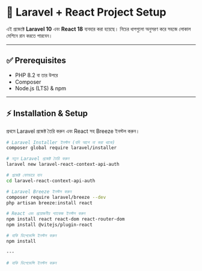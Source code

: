 # 🚀 Laravel + React Project Setup

এই প্রজেক্টে **Laravel 10** এবং **React 18** ব্যবহার করা হয়েছে। নিচের ধাপগুলো অনুসরণ করে সহজে লোকাল মেশিনে রান করতে পারবেন।  

---

## ✅ Prerequisites
- PHP 8.2 বা তার উপরে
- Composer
- Node.js (LTS) & npm

---

## ⚡ Installation & Setup

প্রথমে Laravel প্রজেক্ট তৈরি করুন এবং React সহ Breeze ইনস্টল করুন।  

```bash
# Laravel Installer ইনস্টল (যদি আগে না করা থাকে)
composer global require laravel/installer

# নতুন Laravel প্রজেক্ট তৈরি করুন
laravel new laravel-react-context-api-auth

# প্রজেক্ট ফোল্ডারে যান
cd laravel-react-context-api-auth

# Laravel Breeze ইনস্টল করুন
composer require laravel/breeze --dev
php artisan breeze:install react

# React এবং প্রয়োজনীয় প্যাকেজ ইনস্টল করুন
npm install react react-dom react-router-dom
npm install @vitejs/plugin-react

# বাকি ডিপেন্ডেন্সি ইনস্টল করুন
npm install

---

# বাকি ডিপেন্ডেন্সি ইনস্টল করুন